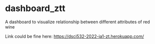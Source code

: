 # dashboard_ztt
A dashboard to visualize relationship between different attributes of red wine

Link could be fine here: https://dsci532-2022-ia1-zt.herokuapp.com/
